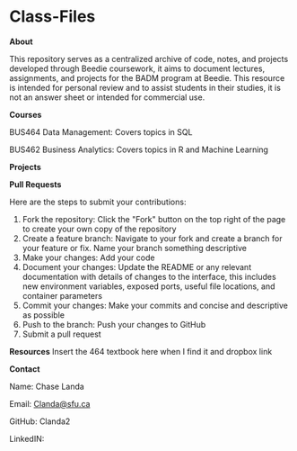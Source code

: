 # Class-Files 

**About**

This repository serves as a centralized archive of code, notes, and projects developed through Beedie coursework, it aims to document lectures, assignments, and projects for the BADM program at Beedie. This resource is intended for personal review and to assist students in their studies, it is not an answer sheet or intended for commercial use. 

**Courses** 

BUS464 Data Management: Covers topics in SQL 

BUS462 Business Analytics: Covers topics in R and Machine Learning 

**Projects**

**Pull Requests** 

Here are the steps to submit your contributions: 

1) Fork the repository: Click the "Fork" button on the top right of the page to create your own copy of the repository
2) Create a feature branch: Navigate to your fork and create a branch for your feature or fix. Name your branch something descriptive
3) Make your changes: Add your code
4) Document your changes: Update the README or any relevant documentation with details of changes to the interface, this includes new environment variables, exposed ports, useful file locations, and container parameters
5) Commit your changes: Make your commits and concise and descriptive as possible
6) Push to the branch: Push your changes to GitHub
7) Submit a pull request

**Resources** 
Insert the 464 textbook here when I find it and dropbox link 

**Contact** 

Name: Chase Landa 

Email: Clanda@sfu.ca

GitHub: Clanda2 

LinkedIN: 

